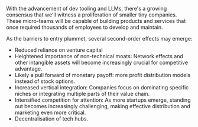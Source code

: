 With the advancement of dev tooling and LLMs, there's a growing consensus that we'll witness a proliferation of smaller tiny companies. These micro-teams will be capable of building products and services that once required thousands of employees to develop and maintain.

As the barriers to entry plummet, several second-order effects may emerge:
- Reduced reliance on venture capital
- Heightened importance of non-technical moats: Network effects and other intangible assets will become increasingly crucial for competitive advantage.
- Likely a pull forward of monetary payoff: more profit distribution models instead of stock options.
- Increased vertical integration: Companies focus on dominating specific niches or integrating multiple parts of their value chain.
- Intensified competition for attention: As more startups emerge, standing out becomes increasingly challenging, making effective distribution and marketing even more critical.
- Decentralisation of tech hubs.
